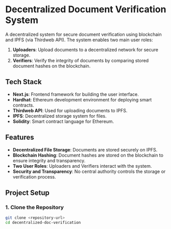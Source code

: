 # Decentralized Document Verification System

A decentralized system for secure document verification using blockchain and IPFS (via Thirdweb API). The system enables two main user roles:
1. **Uploaders**: Upload documents to a decentralized network for secure storage.
2. **Verifiers**: Verify the integrity of documents by comparing stored document hashes on the blockchain.

## Tech Stack
- **Next.js**: Frontend framework for building the user interface.
- **Hardhat**: Ethereum development environment for deploying smart contracts.
- **Thirdweb API**: Used for uploading documents to IPFS.
- **IPFS**: Decentralized storage system for files.
- **Solidity**: Smart contract language for Ethereum.

## Features
- **Decentralized File Storage**: Documents are stored securely on IPFS.
- **Blockchain Hashing**: Document hashes are stored on the blockchain to ensure integrity and transparency.
- **Two User Roles**: Uploaders and Verifiers interact with the system.
- **Security and Transparency**: No central authority controls the storage or verification process.

## Project Setup

### 1. Clone the Repository
```bash
git clone <repository-url>
cd decentralized-doc-verification
